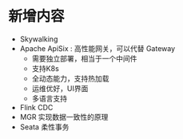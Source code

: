 # 新增内容

+ Skywalking
+ Apache ApiSix : 高性能网关，可以代替 Gateway
  + 需要独立部署，相当于一个中间件
  + 支持K8s
  + 全动态能力，支持热加载
  + 运维优好，UI界面
  + 多语言支持
+ Flink CDC
+ MGR 实现数据一致性的原理
+ Seata 柔性事务
